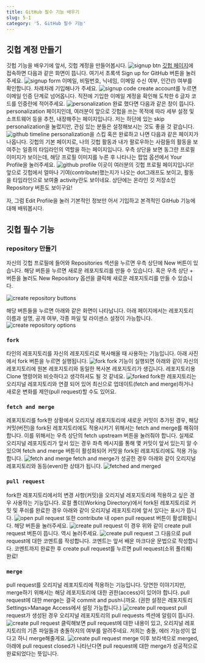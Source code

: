 ```yaml
---
title: GitHub 필수 기능 배우기
slug: 5-1
category: '5. GitHub 필수 기능'
---
```


## 깃헙 계정 만들기
깃헙 기능을 배우기에 앞서, 깃헙 계정을 만들어봅시다.
![signup btn](/git/cg1.png)
[깃헙 페이지](https://github.com/)에 접속하면 다음과 같은 화면이 뜹니다. 여기서 초록색 Sign up for GitHub 버튼을 눌러주세요.
![signup form](/git/cg2.png)
이메일, 비밀번호, 닉네임, 이메일 수신 여부, 인간(!) 여부를 확인합니다. 차례차례 기입해나가 주세요.
![signup code](/git/cg3.png)
create account를 누르면 이메일 인증 단계로 넘어옵니다. 직전에 기입한 이메일 계정을 확인해 도착한 6 글자 코드를 인증란에 적어주세요.
![personalization](/git/cg4.png)
완료 했다면 다음과 같은 창이 뜹니다. personalization 페이지인데, 여러분이 앞으로 깃헙을 쓰는 목적에 따라 세부 설정 및 소프트웨어 등을 추천, 내장해주는 페이지입니다. 저는 하단에 있는 skip personalization을 눌렀지만, 관심 있는 분들은 설정해보시는 것도 좋을 것 같습니다.
![github timeline](/git/cg5.png)
personalization을 스킵 혹은 완료하고 나면 다음과 같은 페이지가 나옵니다. 깃헙의 기본 페이지로, 나의 깃헙 활동과 내가 팔로우하는 사람들의 활동을 보여주는 일종의 타임라인의 역할을 하는 페이지입니다. 우측 상단을 보면 동그란 프로필 이미지가 보이는데, 해당 프로필 이미지를 누른 후 나타나는 팝업 옵션에서 Your Profile을 눌러주세요.
![github profile](/git/cg6.png)
이곳이 여러분의 깃헙 프로필 페이지입니다! 앞으로 깃헙에서 얼마나 기여(contribute)했는지가 나오는 dot그래프도 보이고, 활동을 타임라인으로 보여줄 activity란도 보이네요. 상단에는 온라인 깃 저장소인 Repository 버튼도 보이구요! 


자, 그럼 Edit Profile을 눌러 기본적인 정보만 어서 기입하고 본격적인 GitHub 기능에 대해 배워봅시다.

## 깃헙 필수 기능

### repository 만들기
자신의 깃헙 프로필에 들어와 Repositories 섹션을 누르면 우측 상단에 New 버튼이 있습니다. 해당 버튼을 누르면 새로운 레포지토리를 만들 수 있습니다. 혹은 우측 상단 + 버튼을 눌러도 New Repository 옵션을 클릭해 새로운 레포지토리를 만들 수 있습니다.

![create repository buttons](/git/howtocreaterepo.png)

해당 버튼들을 누르면 아래와 같은 화면이 나타납니다. 아래 페이지에서는 레포지토리 이름과 설명, 공개 여부, 각종 파일 및 라이센스 설정이 가능합니다.
![create repository options](/git/create-repo.png)

### `fork`
타인의 레포지토리를 자신의 레포지토리로 복사해올 때 사용하는 기능입니다. 아래 사진에서 fork 버튼을 누르면 실행됩니다.
![fork](/git/fork.png)
fork 기능이 실행되면 아래와 같이 자신의 레포지토리에 원본 레포지토리와 동일한 복사본 레포지토리가 생깁니다. 레포지토리용 Clone 명령어와 비슷하다고 생각하셔도 될 것 같네요.
![forked](/git/forked.png)
fork한 레포지토리는 오리지널 레포지토리와 연결 되어 있어 최신으로 업데이트(fetch and merge)하거나 새로운 변화를 제안(pull request)할 수도 있어요.

### `fetch and merge`
레포지토리를 fork한 상황에서 오리지널 레포지토리에 새로운 커밋이 추가된 경우, 해당 커밋(버전)을 fork된 레포지토리에도 적용시키기 위해서는 fetch and merge를 해줘야 합니다. 이를 위해서는 우측 상단의 fetch upstream 버튼을 눌러줘야 합니다. 실제로 오리지널 레포지토리가 앞서 있는 경우 좌측 메시지를 통해 몇 커밋이 앞서 있는지 알 수 있으며 fetch and merge 버튼이 활성화되어 커밋을 fork된 레포지토리에도 적용 가능합니다.
![fetch and merge](/git/fetch-merge.png)
fetch and merge가 성공한 경우 아래와 같이 오리지널 레포지토리와 동등(even)한 상태가 됩니다.
![fetched and merged](/git/fetched-merged.png)

### `pull request`
fork한 레포지토리에서의 변경 사항(커밋)을 오리지널 레포지토리에 적용하고 싶은 경우 사용하는 기능입니다. 로컬 폴더(Working Directory)에서 fork된 레포지토리로 커밋 및 푸쉬를 완료한 경우 아래와 같이 오리지널 레포지토리에 앞서 있다는 표시가 뜹니다. 
![open pull request](/git/openpr.png)
또한 contribute 내 open pull request 버튼이 활성화됩니다. 해당 버튼을 눌러주세요.
![create pull request](/git/createpr.png)
이 경우 위와 같이 create pull request 버튼이 뜹니다. 역시 눌러주세요. 
![create pull request](/git/prcomment.png)
그 다음으로 pull request에 대한 코멘트를 작성합니다. 코멘트는 앞서 배운 마크다운 문법으로 작성합니다. 코멘트까지 완료한 후 create pull request를 누르면 pull request(소위 풀리퀘) 완료!

### `merge`
pull request를 오리지널 레포지토리에 적용하는 기능입니다. 당연한 이야기지만, merge하기 위해서는 해당 레포지토리에 대한 권한(access)이 있어야 합니다. pull request에 대한 merge는 결국 commit and push니까요. (권한 설정은 레포지토리 Settings>Manage Access에서 설정 가능합니다.)
![create pull request](/git/checkpr.png)
pull request가 생성된 경우 오리지널 레포지토리의 pull requests 섹션에 알림이 뜹니다.
![create pull request](/git/mergepr.png)
클릭해보면 pull request에 대한 내용이 있고, 오리지널 레포지토리의 기존 파일들과 충돌하지의 여부를 알려주네요. 저희는 충돌, 에러 가능성이 없다고 하니 merge해줄게요.
![create pull request](/git/mergedpr.png)
merge 이후 보라색으로 merged, 아래에 pull request closed가 나타난다면 pull request에 대한 merge가 성공적으로 완료되었다는 뜻입니다.